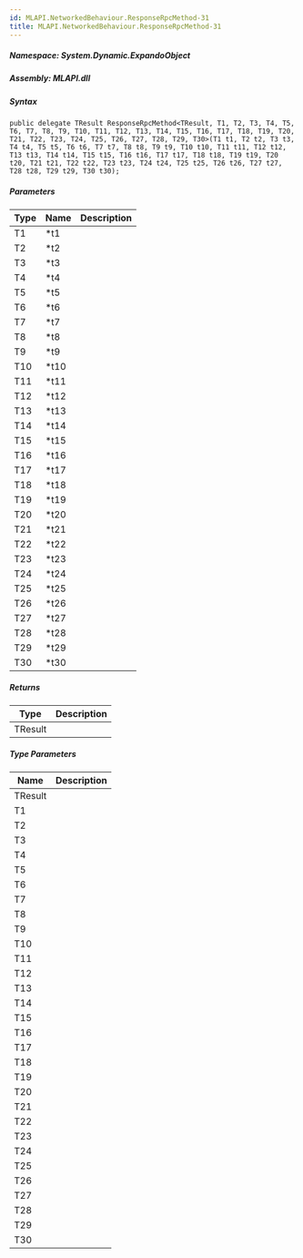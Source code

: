 ```yaml
---  
id: MLAPI.NetworkedBehaviour.ResponseRpcMethod-31  
title: MLAPI.NetworkedBehaviour.ResponseRpcMethod-31  
---
```


<div class="markdown level0 summary">

</div>

<div class="markdown level0 conceptual">

</div>

##### **Namespace**: System.Dynamic.ExpandoObject

##### **Assembly**: MLAPI.dll

##### Syntax

    public delegate TResult ResponseRpcMethod<TResult, T1, T2, T3, T4, T5, T6, T7, T8, T9, T10, T11, T12, T13, T14, T15, T16, T17, T18, T19, T20, T21, T22, T23, T24, T25, T26, T27, T28, T29, T30>(T1 t1, T2 t2, T3 t3, T4 t4, T5 t5, T6 t6, T7 t7, T8 t8, T9 t9, T10 t10, T11 t11, T12 t12, T13 t13, T14 t14, T15 t15, T16 t16, T17 t17, T18 t18, T19 t19, T20 t20, T21 t21, T22 t22, T23 t23, T24 t24, T25 t25, T26 t26, T27 t27, T28 t28, T29 t29, T30 t30);

##### Parameters

| Type | Name  | Description |
|------|-------|-------------|
| T1   | \*t1  |             |
| T2   | \*t2  |             |
| T3   | \*t3  |             |
| T4   | \*t4  |             |
| T5   | \*t5  |             |
| T6   | \*t6  |             |
| T7   | \*t7  |             |
| T8   | \*t8  |             |
| T9   | \*t9  |             |
| T10  | \*t10 |             |
| T11  | \*t11 |             |
| T12  | \*t12 |             |
| T13  | \*t13 |             |
| T14  | \*t14 |             |
| T15  | \*t15 |             |
| T16  | \*t16 |             |
| T17  | \*t17 |             |
| T18  | \*t18 |             |
| T19  | \*t19 |             |
| T20  | \*t20 |             |
| T21  | \*t21 |             |
| T22  | \*t22 |             |
| T23  | \*t23 |             |
| T24  | \*t24 |             |
| T25  | \*t25 |             |
| T26  | \*t26 |             |
| T27  | \*t27 |             |
| T28  | \*t28 |             |
| T29  | \*t29 |             |
| T30  | \*t30 |             |

##### Returns

| Type    | Description |
|---------|-------------|
| TResult |             |

##### Type Parameters

| Name    | Description |
|---------|-------------|
| TResult |             |
| T1      |             |
| T2      |             |
| T3      |             |
| T4      |             |
| T5      |             |
| T6      |             |
| T7      |             |
| T8      |             |
| T9      |             |
| T10     |             |
| T11     |             |
| T12     |             |
| T13     |             |
| T14     |             |
| T15     |             |
| T16     |             |
| T17     |             |
| T18     |             |
| T19     |             |
| T20     |             |
| T21     |             |
| T22     |             |
| T23     |             |
| T24     |             |
| T25     |             |
| T26     |             |
| T27     |             |
| T28     |             |
| T29     |             |
| T30     |             |
